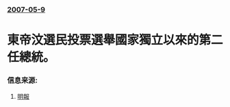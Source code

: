 ### [2007-05-9](/news/2007/05/9/index.md)

##### 
# 東帝汶選民投票選舉國家獨立以來的第二任總統。




### 信息来源:

1. [明報](https://web.archive.org/web/20070515051630/http://hk.news.yahoo.com/070509/12/272di.html)
